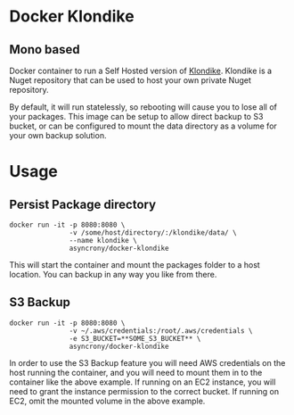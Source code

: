 # Docker Klondike
## Mono based

Docker container to run a Self Hosted version of [Klondike](https://github.com/themotleyfool/Klondike). Klondike is a Nuget repository that can be used to host your own private Nuget repository.

By default, it will run statelessly, so rebooting will cause you to lose all of your packages. This image can be setup to allow direct backup to S3 bucket, or can be configured to mount the data directory as a volume for your own backup solution.

# Usage
## Persist Package directory
```
docker run -it -p 8080:8080 \
               -v /some/host/directory/:/klondike/data/ \
               --name klondike \
               asyncrony/docker-klondike
```
This will start the container and mount the packages folder to a host location. You can backup in any way you like from there.

## S3 Backup
```
docker run -it -p 8080:8080 \
               -v ~/.aws/credentials:/root/.aws/credentials \
               -e S3_BUCKET=**SOME_S3_BUCKET** \
               asyncrony/docker-klondike
```
In order to use the S3 Backup feature you will need AWS credentials on the host running the container, and you will need to mount them in to the container like the above example. If running on an EC2 instance, you will need to grant the instance permission to the correct bucket. If running on EC2, omit the mounted volume in the above example.
